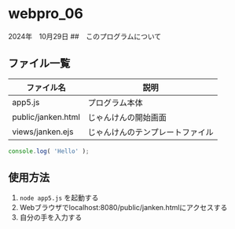# webpro_06
2024年　10月29日
##　このプログラムについて
## ファイル一覧

ファイル名 | 説明
-|-
app5.js | プログラム本体
public/janken.html | じゃんけんの開始画面
views/janken.ejs | じゃんけんのテンプレートファイル

```javascript
console.log( 'Hello' );
```

## 使用方法
1. ```node app5.js``` を起動する
1. Webブラウザでlocalhost:8080/public/janken.htmlにアクセスする
1. 自分の手を入力する
